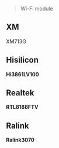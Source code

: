 >Wi-Fi module

## XM

XM713G

## Hisilicon

**Hi3861LV100**


## Realtek
**RTL8188FTV**


## Ralink
**Ralink3070**